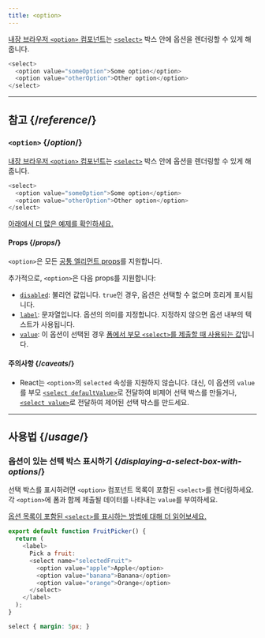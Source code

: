 ```yaml
---
title: <option>
---
```


<Intro>

[내장 브라우저 `<option>` 컴포넌트](https://developer.mozilla.org/en-US/docs/Web/HTML/Element/option)는 [`<select>`](/reference/react-dom/components/select) 박스 안에 옵션을 렌더링할 수 있게 해줍니다.

```js
<select>
  <option value="someOption">Some option</option>
  <option value="otherOption">Other option</option>
</select>
```

</Intro>

<InlineToc />

---

## 참고 {/*reference*/}

### `<option>` {/*option*/}

[내장 브라우저 `<option>` 컴포넌트](https://developer.mozilla.org/en-US/docs/Web/HTML/Element/option)는 [`<select>`](/reference/react-dom/components/select) 박스 안에 옵션을 렌더링할 수 있게 해줍니다.

```js
<select>
  <option value="someOption">Some option</option>
  <option value="otherOption">Other option</option>
</select>
```

[아래에서 더 많은 예제를 확인하세요.](#usage)

#### Props {/*props*/}

`<option>`은 모든 [공통 엘리먼트 props](/reference/react-dom/components/common#props)를 지원합니다.

추가적으로, `<option>`은 다음 props를 지원합니다:

* [`disabled`](https://developer.mozilla.org/en-US/docs/Web/HTML/Element/option#disabled): 불리언 값입니다. `true`인 경우, 옵션은 선택할 수 없으며 흐리게 표시됩니다.
* [`label`](https://developer.mozilla.org/en-US/docs/Web/HTML/Element/option#label): 문자열입니다. 옵션의 의미를 지정합니다. 지정하지 않으면 옵션 내부의 텍스트가 사용됩니다.
* [`value`](https://developer.mozilla.org/en-US/docs/Web/HTML/Element/option#value): 이 옵션이 선택된 경우 [폼에서 부모 `<select>`를 제출할 때 사용되는 값](/reference/react-dom/components/select#reading-the-select-box-value-when-submitting-a-form)입니다.

#### 주의사항 {/*caveats*/}

* React는 `<option>`의 `selected` 속성을 지원하지 않습니다. 대신, 이 옵션의 `value`를 부모 [`<select defaultValue>`](/reference/react-dom/components/select#providing-an-initially-selected-option)로 전달하여 비제어 선택 박스를 만들거나, [`<select value>`](/reference/react-dom/components/select#controlling-a-select-box-with-a-state-variable)로 전달하여 제어된 선택 박스를 만드세요.

---

## 사용법 {/*usage*/}

### 옵션이 있는 선택 박스 표시하기 {/*displaying-a-select-box-with-options*/}

선택 박스를 표시하려면 `<option>` 컴포넌트 목록이 포함된 `<select>`를 렌더링하세요. 각 `<option>`에 폼과 함께 제출될 데이터를 나타내는 `value`를 부여하세요.

[옵션 목록이 포함된 `<select>`를 표시하는 방법에 대해 더 읽어보세요.](/reference/react-dom/components/select)

<Sandpack>

```js
export default function FruitPicker() {
  return (
    <label>
      Pick a fruit:
      <select name="selectedFruit">
        <option value="apple">Apple</option>
        <option value="banana">Banana</option>
        <option value="orange">Orange</option>
      </select>
    </label>
  );
}
```

```css
select { margin: 5px; }
```

</Sandpack>  